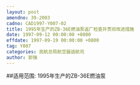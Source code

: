 ```yaml
---
layout: post
amendno: 39-2003
cadno: CAD1997-Y007-02
title: 1995年生产的ZB-36E燃油泵返厂检查并贯彻改进措施
date: 1997-09-12 00:00:00 +0800
effdate: 1997-09-19 00:00:00 +0800
tag: Y007
categories: 民航总局航空器适航司
author: 郭强
---
```


##适用范围:
1995年生产的ZB-36E燃油泵

